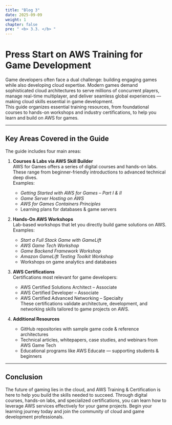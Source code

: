 ```yaml
---
title: "Blog 3"
date: 2025-09-09
weight: 1
chapter: false
pre: " <b> 3.3. </b> "
---
```



# Press Start on AWS Training for Game Development

Game developers often face a dual challenge: building engaging games while also developing cloud expertise. Modern games demand sophisticated cloud architectures to serve millions of concurrent players, manage real-time multiplayer, and deliver seamless global experiences — making cloud skills essential in game development.  
This guide organizes essential training resources, from foundational courses to hands-on workshops and industry certifications, to help you learn and build on AWS for games.

---

## Key Areas Covered in the Guide

The guide includes four main areas:

1. **Courses & Labs via AWS Skill Builder**  
   AWS for Games offers a series of digital courses and hands-on labs. These range from beginner-friendly introductions to advanced technical deep dives.  
   Examples:  
   - *Getting Started with AWS for Games – Part I & II*  
   - *Game Server Hosting on AWS*  
   - *AWS for Games Containers Principles*  
   - Learning plans for databases & game servers  

2. **Hands-On AWS Workshops**  
   Lab-based workshops that let you directly build game solutions on AWS.  
   Examples:  
   - *Start a Full Stack Game with GameLift*  
   - *AWS Game Tech Workshop*  
   - *Game Backend Framework Workshop*  
   - *Amazon GameLift Testing Toolkit Workshop*  
   - Workshops on game analytics and databases  

3. **AWS Certifications**  
   Certifications most relevant for game developers:  
   - AWS Certified Solutions Architect – Associate  
   - AWS Certified Developer – Associate  
   - AWS Certified Advanced Networking – Specialty  
   These certifications validate architecture, development, and networking skills tailored to game projects on AWS.

4. **Additional Resources**  
   - GitHub repositories with sample game code & reference architectures  
   - Technical articles, whitepapers, case studies, and webinars from AWS Game Tech  
   - Educational programs like AWS Educate — supporting students & beginners  

---

## Conclusion

The future of gaming lies in the cloud, and AWS Training & Certification is here to help you build the skills needed to succeed. Through digital courses, hands-on labs, and specialized certifications, you can learn how to leverage AWS services effectively for your game projects. Begin your learning journey today and join the community of cloud and game development professionals.  

